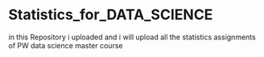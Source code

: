 # Statistics_for_DATA_SCIENCE
in this Repository i uploaded and i will upload all the statistics assignments of PW data science master course
